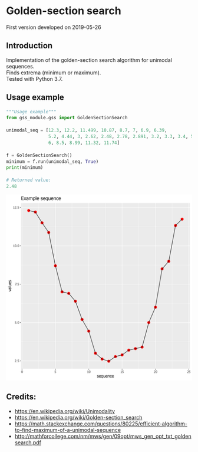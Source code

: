 Golden-section search
================
First version developed on 2019-05-26

## Introduction
Implementation of the golden-section search algorithm for unimodal
sequences.  
Finds extrema (minimum or maximum).  
Tested with Python 3.7.


## Usage example

``` python
"""Usage example"""
from gss_module.gss import GoldenSectionSearch

unimodal_seq = [12.3, 12.2, 11.499, 10.87, 8.7, 7, 6.9, 6.39,
                5.2, 4.44, 3, 2.62, 2.48, 2.78, 2.891, 3.2, 3.3, 3.4, 5,
                6, 8.5, 8.99, 11.32, 11.74]

f = GoldenSectionSearch()
minimum = f.run(unimodal_seq, True)
print(minimum)

# Returned value:
2.48
```

![Example sequence](misc/unimodal.png)


## Credits:

* https://en.wikipedia.org/wiki/Unimodality
* https://en.wikipedia.org/wiki/Golden-section_search
* https://math.stackexchange.com/questions/80225/efficient-algorithm-to-find-maximum-of-a-unimodal-sequence
* http://mathforcollege.com/nm/mws/gen/09opt/mws_gen_opt_txt_goldensearch.pdf
